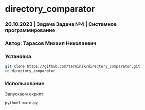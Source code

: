 # directory_comparator

### 20.10.2023 | Задача Задача №4 | Системное программирование

### Автор: Тарасов Михаил Николаевич



### Установка
```bash
git clone https://github.com/tarminik/directory_comparator.git
cd directory_comparator
```

### Использование
Запускаем скрипт:
```bash
python3 main.py
```
